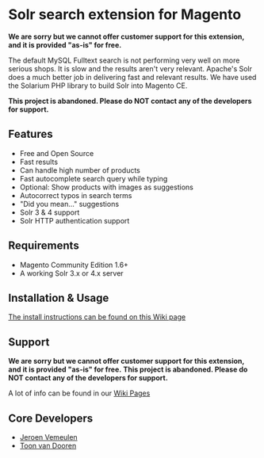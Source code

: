 Solr search extension for Magento
================
**We are sorry but we cannot offer customer support for this extension, and it is provided "as-is" for free.**

The default MySQL Fulltext search is not performing very well on more serious shops. It is slow and the results aren't very relevant. Apache's Solr does a much better job in delivering fast and relevant results. We have used the Solarium PHP library to build Solr into Magento CE.

**This project is abandoned. Please do NOT contact any of the developers for support.**

## Features

  * Free and Open Source
  * Fast results
  * Can handle high number of products
  * Fast autocomplete search query while typing
  * Optional: Show products with images as suggestions
  * Autocorrect typos in search terms
  * "Did you mean..." suggestions
  * Solr 3 & 4 support
  * Solr HTTP authentication support

## Requirements

  * Magento Community Edition 1.6+
  * A working Solr 3.x or 4.x server

## Installation & Usage

[The install instructions can be found on this Wiki page](https://github.com/jeroenvermeulen/magento-solarium/wiki/Installation-Instructions)

## Support

**We are sorry but we cannot offer customer support for this extension, and it is provided "as-is" for free.**
**This project is abandoned. Please do NOT contact any of the developers for support.**

A lot of info can be found in our [Wiki Pages](https://github.com/jeroenvermeulen/magento-solarium/wiki)

## Core Developers

  * [Jeroen Vemeulen](http://www.jeroenvermeulen.eu/)
  * [Toon van Dooren](http://www.magentocommerce.com/certification/directory/dev/172433/)
